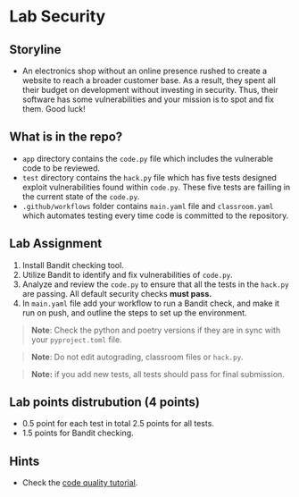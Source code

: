 # Lab Security  

## Storyline

- An electronics shop without an online presence rushed to create a website to reach a broader customer base. As a result, they spent all their budget on development without investing in security. Thus, their software has some vulnerabilities and your mission is to spot and fix them. Good luck!

## What is in the repo?

- `app` directory contains the `code.py` file  which includes the vulnerable code to be reviewed.
- `test` directory contains the `hack.py` file which has five tests designed exploit vulnerabilities found within `code.py`. These five tests are failling in the current state of the `code.py`.
- `.github/workflows` folder contains `main.yaml` file and `classroom.yaml` which automates testing every time code is committed to the repository.

## Lab Assignment

1. Install Bandit checking tool.  
2. Utilize Bandit to identify and fix vulnerabilities of `code.py`.
3. Analyze and review the `code.py` to ensure that all the tests in the `hack.py` are passing. All default security checks **must pass.**
4. In `main.yaml` file add your workflow to run a Bandit check, and make it run on push, and outline the steps to set up the environment.

> **Note**: Check the python and poetry versions if they are in sync with your `pyproject.toml` file.

> **Note**: Do not edit autograding, classroom files or `hack.py`.

> **Note:** if you add new tests, all tests should pass for final submission.

## Lab points distrubution (4 points)
- 0.5 point for each test in total 2.5 points for all tests.
- 1.5 points for Bandit checking. 



## Hints

- Check the [code quality tutorial](https://testdriven.io/blog/python-code-quality/#security-vulnerability-scanners).